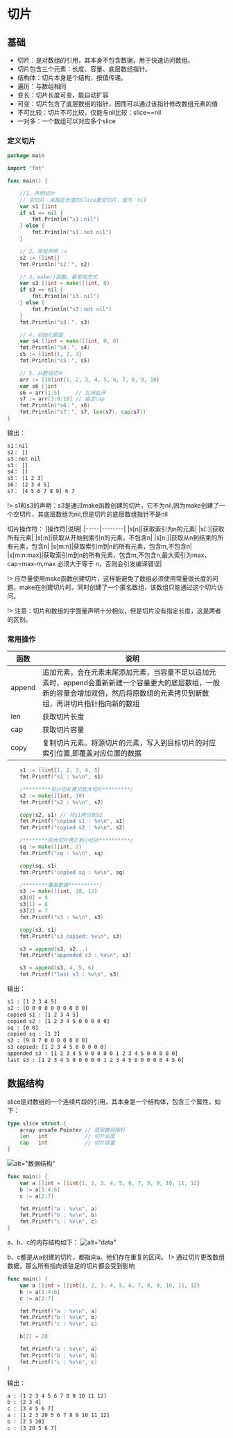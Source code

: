 # 切片

## 基础

* 切片：是对数组的引用，其本身不包含数据，用于快速访问数组。
* 切片包含三个元素：长度、容量、底层数组指针。
* 结构体：切片本身是个结构，按值传递。
* 遍历：与数组相同
* 变长：切片长度可变，能自动扩容
* 可变：切片包含了底层数组的指针，因而可以通过该指针修改数组元素的值
* 不可比较：切片不可比较，仅能与nil比较：slice==nil
* 一对多：一个数组可以对应多个slice

### 定义切片

```go 
package main

import "fmt"

func main() {

	//1、声明切片
	// 空切片：未指定长度的slice是空切片，值为：nil
	var s1 []int
	if s1 == nil {
		fmt.Println("s1：nil")
	} else {
		fmt.Println("s1：not nil")
	}

	// 2、简短声明 :=
	s2 := []int{}
	fmt.Println("s2：", s2)

	// 3、make()函数，最常用方式
	var s3 []int = make([]int, 0)
	if s3 == nil {
		fmt.Println("s3：nil")
	} else {
		fmt.Println("s3：not nil")
	}
	fmt.Println("s3：", s3)

	// 4、初始化赋值
	var s4 []int = make([]int, 0, 0)
	fmt.Println("s4：", s4)
	s5 := []int{1, 2, 3}
	fmt.Println("s5：", s5)

	// 5、从数组切片
	arr := [10]int{1, 2, 3, 4, 5, 6, 7, 8, 9, 10}
	var s6 []int
	s6 = arr[1:5]     // 左闭右开
	s7 := arr[3:9:10] // 指定cap
	fmt.Println("s6：", s6)
	fmt.Println("s7：", s7, len(s7), cap(s7))
}
```

输出：
```bash
s1：nil
s2： []
s3：not nil
s3： []
s4： []
s5： [1 2 3]
s6： [2 3 4 5]
s7： [4 5 6 7 8 9] 6 7
```

!> s1和s3的声明：s3是通过make函数创建的切片，它不为nil,因为make创建了一个空切片，其底层数组为nil,但是切片的底层数组指针不是nil

切片操作符：
|操作符|说明|
|-----|--------|
|s[n]|获取索引为n的元素|
|s[:]|获取所有元素|
|s[:n]|获取从开始到索引n的元素，不包含n|
|s[n:]|获取从n到结束的所有元素，包含n|
|s[m:n]|获取索引m到n的所有元素，包含m,不包含n|
|s[m:n:max]|获取索引m到n的所有元素，包含m,不包含n,最大索引为max，cap=max-m,max 必须大于等于 n，否则会引发编译错误|

!> 应尽量使用make函数创建切片，这样能避免了数组必须使用常量做长度的问题。make在创建切片时，同时创建了一个匿名数组，该数组只能通过这个切片访问。

!> 注意：切片和数组的字面量声明十分相似，但是切片没有指定长度，这是两者的区别。

### 常用操作
|函数|说明|
|-----|--------|
|append|追加元素，会在元素末尾添加元素，当容量不足以追加元素时，append会重新新建一个容量更大的底层数组，一般新的容量会增加双倍，然后将原数组的元素拷贝到新数组，再讲切片指针指向新的数组|
|len|获取切片长度|
|cap|获取切片容量|
|copy|复制切片元素。将源切片的元素，写入到目标切片的对应索引位置,即覆盖对应位置的数据|

```go
	s1 := []int{1, 2, 3, 4, 5}
	fmt.Printf("s1 : %v\n", s1)

	/*********将小切片拷贝到大切片*********/
	s2 := make([]int, 10)
	fmt.Printf("s2 : %v\n", s2)

	copy(s2, s1) // 将s1拷贝到s2
	fmt.Printf("copied s1 : %v\n", s1)
	fmt.Printf("copied s2 : %v\n", s2)

	/********将大切片拷贝到小切片**********/
	sq := make([]int, 2)
	fmt.Printf("sq : %v\n", sq)

	copy(sq, s1) 
	fmt.Printf("copied sq : %v\n", sq)

	/********覆盖数据**********/
	s3 := make([]int, 10, 12)
	s3[0] = 9
	s3[1] = 8
	s3[2] = 7
	fmt.Printf("s3 : %v\n", s3)

	copy(s3, s1)
	fmt.Printf("s3 copied: %v\n", s3)

	s3 = append(s3, s2...)
	fmt.Printf("appended s3 : %v\n", s3)

	s3 = append(s3, 4, 5, 6)
	fmt.Printf("last s3 : %v\n", s3)

```
输出：
``` bash
s1 : [1 2 3 4 5]
s2 : [0 0 0 0 0 0 0 0 0 0]
copied s1 : [1 2 3 4 5]
copied s2 : [1 2 3 4 5 0 0 0 0 0]
sq : [0 0]
copied sq : [1 2]
s3 : [9 8 7 0 0 0 0 0 0 0]
s3 copied: [1 2 3 4 5 0 0 0 0 0]
appended s3 : [1 2 3 4 5 0 0 0 0 0 1 2 3 4 5 0 0 0 0 0]
last s3 : [1 2 3 4 5 0 0 0 0 0 1 2 3 4 5 0 0 0 0 0 4 5 6]
```

## 数据结构

slice是对数组的一个连续片段的引用，其本身是一个结构体，包含三个属性，如下：
```go
type slice struct {
    array unsafe.Pointer // 底层数组指针
    len   int            // 切片长度   
    cap   int            // 切片容量
}
```
![alt="数据结构"](/images/slice.png)

```go
func main() {
	var a []int = []int{1, 2, 3, 4, 5, 6, 7, 8, 9, 10, 11, 12}
	b := a[1:4:6]
	c := a[2:7]

	fmt.Printf("a : %v\n", a)
	fmt.Printf("b : %v\n", b)
	fmt.Printf("c : %v\n", c)
}
```
a、b、c的内存结构如下：
![alt="data"](/images/slice2.png)

b、c都是从a创建的切片，都指向a。他们存在重复的区间。
!> 通过切片更改数组数据，那么所有指向该驻足的切片都会受到影响

```go
func main() {
	var a []int = []int{1, 2, 3, 4, 5, 6, 7, 8, 9, 10, 11, 12}
	b := a[1:4:6]
	c := a[2:7]

	fmt.Printf("a : %v\n", a)
	fmt.Printf("b : %v\n", b)
	fmt.Printf("c : %v\n", c)

	b[2] = 20

	fmt.Printf("a : %v\n", a)
	fmt.Printf("b : %v\n", b)
	fmt.Printf("c : %v\n", c)
}
```
输出：

``` Bash
a : [1 2 3 4 5 6 7 8 9 10 11 12]
b : [2 3 4]
c : [3 4 5 6 7]
a : [1 2 3 20 5 6 7 8 9 10 11 12]
b : [2 3 20]
c : [3 20 5 6 7]
```

